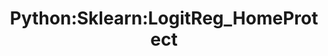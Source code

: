 ---  
schema: Python:Sklearn:LogitReg_HomeProtect  
title: Python:Sklearn:LogitReg_HomeProtect  
organization: Sample Department  
notes: Used in 1 lineage(s)  
resources:  
  - name: Python:Sklearn:LogitReg_HomeProtect 
    url: abfs://system/Python:Sklearn:LogitReg_HomeProtect 
    format : parquet  
license: None  
category:
  - Education  
maintainer: User  
maintainer_email: UserMail  
---